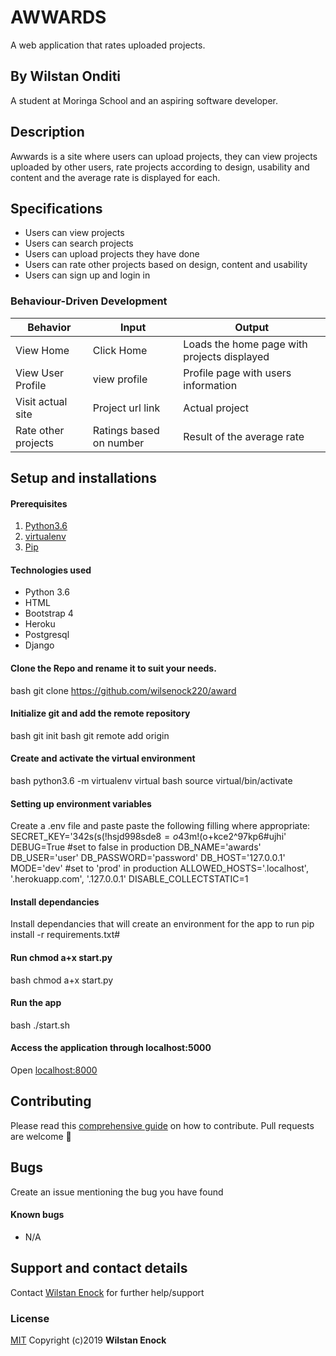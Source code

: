 
# AWWARDS
A web application that rates uploaded projects.

## By Wilstan Onditi
A student at Moringa School and an aspiring software developer.


## Description
Awwards is a site where users can upload projects, they can view projects uploaded by other users, rate projects according to design, usability and content and the average rate is displayed for each.   

## Specifications
* Users can view projects
* Users can search projects
* Users can upload projects they have done
* Users can rate other projects based on design, content and usability
* Users can sign up and login in


### Behaviour-Driven Development
| Behavior            | Input                         | Output                        |
| ------------------- | ----------------------------- | ----------------------------- |
| View Home | Click Home | Loads the home page with projects displayed |
| View User Profile  | view profile  | Profile page with users information |
| Visit actual site | Project url link | Actual project|
| Rate other projects | Ratings based on number | Result of the average rate|
## Setup and installations

#### Prerequisites
1. [Python3.6](https://www.python.org/downloads/)
2. [virtualenv](https://virtualenv.pypa.io/en/stable/installation/)
3. [Pip](https://pip.pypa.io/en/stable/installing/)

#### Technologies used
   - Python 3.6
   - HTML
   - Bootstrap 4
   - Heroku
   - Postgresql
   - Django

#### Clone the Repo and rename it to suit your needs.
bash
git clone https://github.com/wilsenock220/award

#### Initialize git and add the remote repository
bash
git init
bash
git remote add origin <your-repository-url>

#### Create and activate the virtual environment
bash
python3.6 -m virtualenv virtual
bash
source virtual/bin/activate

#### Setting up environment variables
Create a .env file and paste paste the following filling where appropriate:
SECRET_KEY='342s(s(!hsjd998sde8$=o4$3m!(o+kce2^97kp6#ujhi'
DEBUG=True #set to false in production
DB_NAME='awards'
DB_USER='user'
DB_PASSWORD='password'
DB_HOST='127.0.0.1'
MODE='dev' #set to 'prod' in production
ALLOWED_HOSTS='.localhost', '.herokuapp.com', '.127.0.0.1'
DISABLE_COLLECTSTATIC=1

#### Install dependancies
Install dependancies that will create an environment for the app to run
pip install -r requirements.txt#

#### Run chmod a+x start.py
bash
chmod a+x start.py

#### Run the app
bash
./start.sh
#### Access the application through localhost:5000
Open [localhost:8000](http://127.0.0.1:8000/)
## Contributing
Please read this [comprehensive guide](https://opensource.guide/how-to-contribute/) on how to contribute. Pull requests are welcome :slightly_smiling_face:
## Bugs
Create an issue mentioning the bug you have found
#### Known bugs
- N/A
## Support and contact details
Contact [Wilstan  Enock](wilsenock@gmail.com) for further help/support
### License
[MIT](https://github.com/wilsenock220/award/blob/master/LICENSE)
Copyright (c)2019 **Wilstan  Enock**